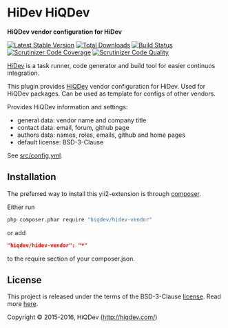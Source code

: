 HiDev HiQDev
============

**HiQDev vendor configuration for HiDev**

[![Latest Stable Version](https://poser.pugx.org/hiqdev/hidev-vendor/v/stable)](https://packagist.org/packages/hiqdev/hidev-vendor)
[![Total Downloads](https://poser.pugx.org/hiqdev/hidev-vendor/downloads)](https://packagist.org/packages/hiqdev/hidev-vendor)
[![Build Status](https://img.shields.io/travis/hiqdev/hidev-vendor.svg)](https://travis-ci.org/hiqdev/hidev-vendor)
[![Scrutinizer Code Coverage](https://img.shields.io/scrutinizer/coverage/g/hiqdev/hidev-vendor.svg)](https://scrutinizer-ci.com/g/hiqdev/hidev-vendor/)
[![Scrutinizer Code Quality](https://img.shields.io/scrutinizer/g/hiqdev/hidev-vendor.svg)](https://scrutinizer-ci.com/g/hiqdev/hidev-vendor/)

[HiDev](https://github.com/hiqdev/hidev) is a task runner, code generator and build tool for easier continuos integration.

This plugin provides [HiQDev](https://github.com/hiqdev) vendor configuration for HiDev.
Used for HiQDev packages. Can be used as template for configs of other vendors.

Provides HiQDev information and settings:

* general data: vendor name and company title
* contact data: email, forum, github page
* authors data: names, roles, emails, github and home pages
* default license: BSD-3-Clause

See [src/config.yml](src/config.yml).

## Installation

The preferred way to install this yii2-extension is through [composer](http://getcomposer.org/download/).

Either run

```sh
php composer.phar require "hiqdev/hidev-vendor"
```

or add

```json
"hiqdev/hidev-vendor": "*"
```

to the require section of your composer.json.

## License

This project is released under the terms of the BSD-3-Clause [license](LICENSE).
Read more [here](http://choosealicense.com/licenses/bsd-3-clause).

Copyright © 2015-2016, HiQDev (http://hiqdev.com/)
